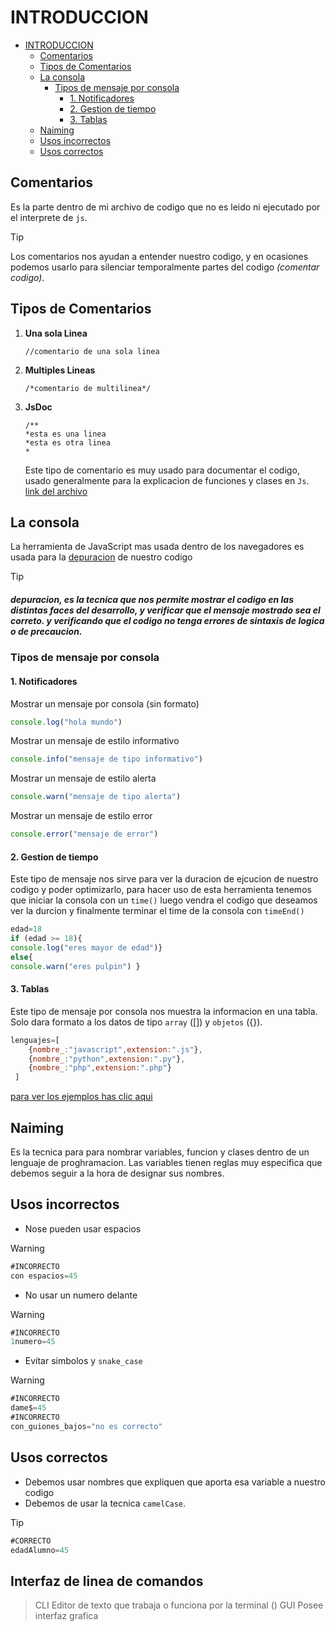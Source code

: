 # INTRODUCCION
- [INTRODUCCION](#introduccion)
  - [Comentarios](#comentarios)
  - [Tipos de Comentarios](#tipos-de-comentarios)
  - [La consola](#la-consola)
    - [Tipos de mensaje por consola](#tipos-de-mensaje-por-consola)
      - [1. Notificadores](#1-notificadores)
      - [2. Gestion de tiempo](#2-gestion-de-tiempo)
      - [3. Tablas](#3-tablas)
  - [Naiming](#naiming)
  - [Usos incorrectos](#usos-incorrectos)
  - [Usos correctos](#usos-correctos)
## Comentarios
Es la parte dentro de mi archivo de codigo que no es leido ni ejecutado por el interprete de `js`.
> [!TIP]
> Los comentarios nos ayudan a entender nuestro codigo, y en ocasiones podemos usarlo para silenciar temporalmente partes del codigo *(comentar codigo)*.

## Tipos de Comentarios
1. **Una sola Linea**
   ```
   //comentario de una sola linea
   ```
2. **Multiples Lineas**
   ```
   /*comentario de multilinea*/
   ```
3. **JsDoc**
   ```
   /**
   *esta es una linea
   *esta es otra linea
   *
   ```
   Este tipo de comentario es muy usado para documentar el codigo, usado generalmente para la explicacion de funciones y clases en `Js`.
   [link del archivo](./comentarios.js)

## La consola
La herramienta de JavaScript mas usada dentro de los navegadores es usada para la [depuracion](#depuracion) de nuestro codigo

>[!TIP]
> ##### depuracion, es la tecnica que nos permite mostrar el codigo en las distintas faces del desarrollo, y verificar que el mensaje mostrado sea el correto. y verificando que el codigo no tenga errores de sintaxis de logica o de precaucion.

### Tipos de mensaje por consola
#### 1. Notificadores
Mostrar un mensaje por consola (sin formato)
```js
console.log("hola mundo") 
```
Mostrar un mensaje de estilo informativo
```js
console.info("mensaje de tipo informativo")
```
Mostrar un mensaje de estilo alerta
```js
console.warn("mensaje de tipo alerta")
```
Mostrar un mensaje de estilo error
```js
console.error("mensaje de error")
```
#### 2. Gestion de tiempo
Este tipo de mensaje nos sirve para ver la duracion de ejcucion de nuestro codigo y poder optimizarlo, para hacer uso de esta herramienta tenemos que iniciar la consola con un `time()` luego vendra el codigo que deseamos ver la durcion y finalmente terminar el time de la consola con `timeEnd()`
```js
edad=18
if (edad >= 18){
console.log("eres mayor de edad")}
else{
console.warn("eres pulpin") }
```
#### 3. Tablas
Este tipo de mensaje por consola nos muestra la informacion en una tabla.
Solo dara formato a los datos de tipo `array` ([]) y `objetos` ({}).
```js
lenguajes=[
    {nombre_:"javascript",extension:".js"},
    {nombre_:"python",extension:".py"},
    {nombre_:"php",extension:".php"}
 ]
```
[para ver los ejemplos has clic aqui](consola.js)
## Naiming
Es la tecnica para para nombrar variables, funcion y clases dentro de un lenguaje de proghramacion.
Las variables tienen reglas muy especifica que debemos seguir a la hora de designar sus nombres.
## Usos incorrectos
- Nose pueden usar espacios
> [!WARNING]
>  ```js
> #INCORRECTO
>  con espacios=45
>  ```
- No usar un numero delante
> [!WARNING]
>  ```js
> #INCORRECTO
>  1numero=45
>  ```
- Evitar simbolos y `snake_case`
> [!WARNING]
>  ```js
> #INCORRECTO
>  dame$=45
> #INCORRECTO
>  con_guiones_bajos="no es correcto"
>  ```
## Usos correctos
- Debemos usar nombres que expliquen que aporta esa variable a nuestro codigo
- Debemos de usar la tecnica `camelCase`.
> [!TIP]
>  ```js
> #CORRECTO
>  edadAlumno=45
>  ```

## Interfaz de linea de comandos
> CLI Editor de texto que trabaja o funciona por la terminal ()
> GUI Posee interfaz grafica

